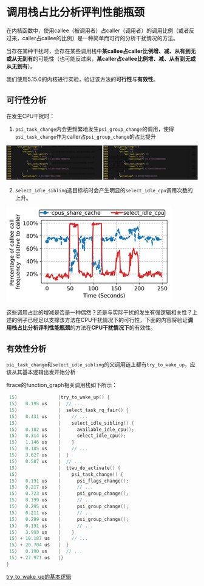 # 调用栈占比分析评判性能瓶颈

在内核函数中，使用callee（被调用者）占caller（调用者）的调用比例（或者反过来，caller占callee的比例）是一种简单而可行的分析干扰情况的方法。

当存在某种干扰时，会存在某些调用栈中**某callee占caller比例增、减、从有到无或从无到有**的可能性（也可能反过来，**某caller占callee比例增、减、从有到无或从无到有**）。

我们使用5.15.0的内核进行实验，验证该方法的**可行性**与**有效性**。

## 可行性分析

在发生CPU干扰时：

1. `psi_task_change`内会更频繁地发生`psi_group_change`的调用，使得`psi_task_change`作为caller占`psi_group_change`的占比提升

![](../pic/caller&callee/1.png)

2. `select_idle_sibling`选目标核时会产生明显的`select_idle_cpu`调用次数的上升。

![](../pic/caller&callee/2.png)

这些调用占比的增减是否是一种偶然？还是与实际干扰的发生有强逻辑相关性？上述的例子已经足以支撑该方法在CPU干扰情况下的可行性，下面的内容将验证**调用栈占比分析评判性能瓶颈**的方法在**CPU干扰情况下**的有效性。

## 有效性分析

`psi_task_change`和`select_idle_sibling`的父调用链上都有`try_to_wake_up`，应该从其基本逻辑出发开始分析

ftrace的function_graph相关调用栈如下所示：

```c
 15)               |try_to_wake_up() {
 15)   0.195 us    |  // ...
 15)               |  select_task_rq_fair() {
 15)   0.431 us    |    // ...
 15)               |    select_idle_sibling() {
 15)   0.182 us    |      available_idle_cpu();
 15)   0.314 us    |      select_idle_cpu();
 15)   1.146 us    |    }
 15)   0.185 us    |    // ...
 15)   3.627 us    |  }
 15)   0.587 us    |  // ...
 15)               |  ttwu_do_activate() {
 15)               |    psi_task_change() {
 15)   0.191 us    |      psi_flags_change();
 15)   0.217 us    |      // ...
 15)   0.723 us    |      psi_group_change();
 15)   0.199 us    |      // ...
 15)   0.295 us    |      psi_group_change();
 15)   0.211 us    |      // ...
 15)   0.299 us    |      psi_group_change();
 15)   0.191 us    |      // ...
 15)   3.993 us    |    }
 15) + 10.187 us   |    // ...
 15) + 20.704 us   |  }
 15)   0.190 us    |  // ...
 15) + 27.971 us   |}
}
```

[try_to_wake_up的基本逻辑](./try_to_wake_up_basic_logic.md)
